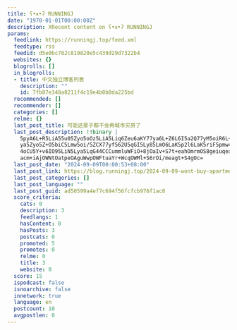 ```yaml
---
title: ʕ•ᴥ•ʔ RUNNINGJ
date: "1970-01-01T00:00:00Z"
description: XRecent content on ʕ•ᴥ•ʔ RUNNINGJ
params:
  feedlink: https://runningj.top/feed.xml
  feedtype: rss
  feedid: d5e0bc782c819820e5c439d29d7322b4
  websites: {}
  blogrolls: []
  in_blogrolls:
  - title: 中文独立博客列表
    description: ""
    id: 7fb87e348a8211f4c19e4b0b0da225bd
  recommended: []
  recommender: []
  categories: []
  relme: {}
  last_post_title: 可能这辈子都不会再城市买房了
  last_post_description: !!binary |
    5pyA6L+R5LiA55u05Zyo5oOz5LiA5Liq6Zeu6aKY77ya6L+Z6L6I5a2Q77yM5oiR6L+Y5L
    ya5Zyo5Z+O5biC5Lmw5oi/5ZCX77yf562U5qGI5Ly85LmO6LaK5p2l6LaK5riF5pmw4oCU
    4oCU5Y+v6IO95LiN5Lya5LqG44CCCummluWFiO+8jOaIv+S7t+eahOmrmOS8geiuqeaIke
    acm+iAjOWNtOatpeOAguWwpOWFtuaYr+WcqOWMl+S6rOi/meagt+S4gOc=
  last_post_date: "2024-09-09T00:00:53+08:00"
  last_post_link: https://blog.runningj.top/2024-09-09-wont-buy-apartment/
  last_post_categories: []
  last_post_language: ""
  last_post_guid: ad50599a4ef7c694f56fcfcb976f1ac8
  score_criteria:
    cats: 0
    description: 3
    feedlangs: 1
    hasContent: 0
    hasPosts: 3
    postcats: 0
    promoted: 5
    promotes: 0
    relme: 0
    title: 3
    website: 0
  score: 15
  ispodcast: false
  isnoarchive: false
  innetwork: true
  language: en
  postcount: 10
  avgpostlen: 0
---
```


